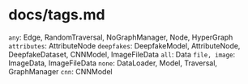# docs/tags.md

`any`: Edge, RandomTraversal, NoGraphManager, Node, HyperGraph
`attributes`: AttributeNode
`deepfakes`: DeepfakeModel, AttributeNode, DeepfakeDataset, CNNModel, ImageFileData
`all`: Data
`file, image`: ImageData, ImageFileData
`none`: DataLoader, Model, Traversal, GraphManager
`cnn`: CNNModel
